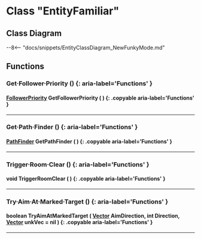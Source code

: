 # Class "EntityFamiliar"

## Class Diagram
--8<-- "docs/snippets/EntityClassDiagram_NewFunkyMode.md"
## Functions

### Get·Follower·Priority () {: aria-label='Functions' }
#### [FollowerPriority](enums/FollowerPriority.md) GetFollowerPriority ( ) {: .copyable aria-label='Functions' }

___
### Get·Path·Finder () {: aria-label='Functions' }
#### [PathFinder](https://wofsauge.github.io/IsaacDocs/rep/PathFinder.html) GetPathFinder ( ) {: .copyable aria-label='Functions' }

___
### Trigger·Room·Clear () {: aria-label='Functions' }
#### void TriggerRoomClear ( ) {: .copyable aria-label='Functions' }

___
### Try·Aim·At·Marked·Target () {: aria-label='Functions' }
#### boolean TryAimAtMarkedTarget ( [Vector](https://wofsauge.github.io/IsaacDocs/rep/Vector.html) AimDirection, int Direction, [Vector](https://wofsauge.github.io/IsaacDocs/rep/Vector.html) unkVec = nil ) {: .copyable aria-label='Functions' }

___